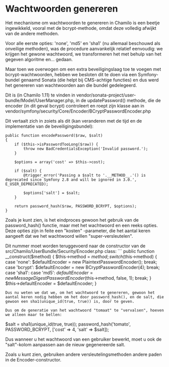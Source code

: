 # Wachtwoorden genereren

Het mechanisme om wachtwoorden te genereren in Chamilo is een beetje ingewikkeld, vooral met de bcrypt-methode, omdat deze volledig afwijkt van de andere methoden.

Voor alle eerste opties: 'none', 'md5' en 'sha1' (nu allemaal beschouwd als onveilige methoden), was de procedure aanvankelijk relatief eenvoudig: we krijgen het gewone wachtwoord, we transformeren het met behulp van het gegeven algoritme en... gedaan.

Maar toen we overwogen om een extra beveiligingslaag toe te voegen met bcrypt-wachtwoorden, hebben we besloten dit te doen via een Symfony-bundel genaamd Sonata (die helpt bij CMS-achtige functies) en dus werd het genereren van wachtwoorden aan die bundel gedelegeerd.

Dit is (in Chamilo 1.11) te vinden in vendor/sonata-project/user-bundle/Model/UserManager.php, in de updatePassword() methode, die de encoder (in dit geval bcrypt) controleert en roept zijn klasse aan in vendor/symfony/security/Core/Encoder/BCryptPasswordEncoder.php

Dit vertaalt zich in zoiets als dit (kan veranderen met de tijd en de implementatie van de beveiligingsbundel):

```text
public function encodePassword($raw, $salt)
{
    if ($this->isPasswordTooLong($raw)) {
        throw new BadCredentialsException('Invalid password.');
    }

    $options = array('cost' => $this->cost);

    if ($salt) {
        @trigger_error('Passing a $salt to '.__METHOD__.'() is deprecated since Symfony 2.8 and will be ignored in 3.0.', E_USER_DEPRECATED);

        $options['salt'] = $salt;
    }

    return password_hash($raw, PASSWORD_BCRYPT, $options);
}
```

Zoals je kunt zien, is het eindproces gewoon het gebruik van de password_hash() functie, maar met het wachtwoord en een reeks opties. Deze opties zijn in feite een "kosten" -parameter, die het aantal keren aangeeft dat we het wachtwoord willen "super-versleutelen".

Dit nummer moet worden teruggevoerd naar de constructor van de src/Chamilo/UserBundle/Security/Encoder.php class: ``` public function __construct($method) { $this->method = $method; switch ($this->method) { case 'none': $defaultEncoder = new PlaintextPasswordEncoder(); break; case 'bcrypt': $defaultEncoder = new BCryptPasswordEncoder(4); break; case 'sha1': case 'md5': $defaultEncoder = new MessageDigestPasswordEncoder($this->method, false, 1); break; } $this->defaultEncoder = $defaultEncoder; }

```text
Dus nu weten we dat we, om het wachtwoord te genereren, gewoon het aantal keren nodig hebben om het door password_hash(), en de salt, die gewoon een sha1(unique_id(true, true)) is, door te geven.

Dus om de generatie van het wachtwoord "tomaat" te "vervalsen", hoeven we alleen maar te bellen:
```

$salt = sha1(unique_id(true, true)); password_hash('tomato', PASSWORD_BCRYPT, ['cost' => 4, 'salt' => $salt]);

Dus wanneer u het wachtwoord van een gebruiker bewerkt, moet u ook de "salt"-kolom aanpassen aan de nieuw gegenereerde salt.

Zoals u kunt zien, gebruiken andere versleutelingsmethoden andere paden in de Encoder-constructor.
